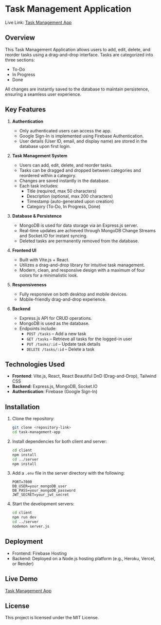# Task Management Application

Live Link: [Task Management App](https://to-do-list-220c9.web.app/)

## Overview
This Task Management Application allows users to add, edit, delete, and reorder tasks using a drag-and-drop interface. Tasks are categorized into three sections:
- To-Do
- In Progress
- Done

All changes are instantly saved to the database to maintain persistence, ensuring a seamless user experience.

## Key Features
1. **Authentication**
   - Only authenticated users can access the app.
   - Google Sign-In is implemented using Firebase Authentication.
   - User details (User ID, email, and display name) are stored in the database upon first login.

2. **Task Management System**
   - Users can add, edit, delete, and reorder tasks.
   - Tasks can be dragged and dropped between categories and reordered within a category.
   - Changes are saved instantly in the database.
   - Each task includes:
     - Title (required, max 50 characters)
     - Description (optional, max 200 characters)
     - Timestamp (auto-generated upon creation)
     - Category (To-Do, In Progress, Done)

3. **Database & Persistence**
   - MongoDB is used for data storage via an Express.js server.
   - Real-time updates are achieved through MongoDB Change Streams and Socket.IO for instant syncing.
   - Deleted tasks are permanently removed from the database.

4. **Frontend UI**
   - Built with Vite.js + React.
   - Utilizes a drag-and-drop library for intuitive task management.
   - Modern, clean, and responsive design with a maximum of four colors for a minimalistic look.

5. **Responsiveness**
   - Fully responsive on both desktop and mobile devices.
   - Mobile-friendly drag-and-drop experience.

6. **Backend**
   - Express.js API for CRUD operations.
   - MongoDB is used as the database.
   - Endpoints include:
     - `POST /tasks` – Add a new task
     - `GET /tasks` – Retrieve all tasks for the logged-in user
     - `PUT /tasks/:id` – Update task details
     - `DELETE /tasks/:id` – Delete a task

## Technologies Used
- **Frontend**: Vite.js, React, React Beautiful DnD (Drag-and-Drop), Tailwind CSS
- **Backend**: Express.js, MongoDB, Socket.IO
- **Authentication**: Firebase (Google Sign-In)

## Installation
1. Clone the repository:
    ```bash
    git clone <repository-link>
    cd task-management-app
    ```
2. Install dependencies for both client and server:
    ```bash
    cd client
    npm install
    cd ../server
    npm install
    ```
3. Add a `.env` file in the server directory with the following:
    ```env
    PORT=7000
    DB_USER=your_mongoDB_user
    DB_PASS=your_mongoDB_password
    JWT_SECRET=your_jwt_secret
    ```
4. Start the development servers:
    ```bash
    cd client
    npm run dev
    cd ../server
    nodemon server.js
    ```

## Deployment
- Frontend: Firebase Hosting
- Backend: Deployed on a Node.js hosting platform (e.g., Heroku, Vercel, or Render)

## Live Demo
[Task Management App](https://to-do-list-220c9.web.app/)

## License
This project is licensed under the MIT License.